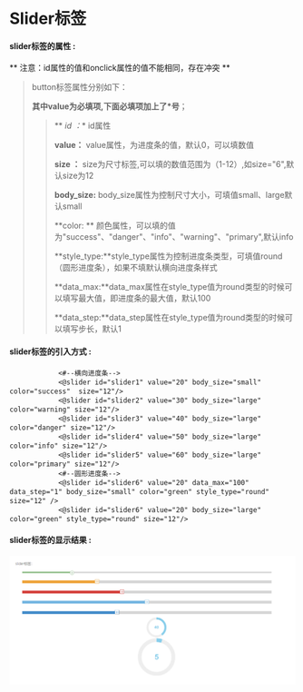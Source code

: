 # Slider**标签**

#### slider**标签的属性 :**
** 注意：id属性的值和onclick属性的值不能相同，存在冲突 **
> button标签属性分别如下：
>
> **其中value为必填项,下面必填项加上了\*号**；
>
> > ** *id ：** id属性
> >
> > **value：** value属性，为进度条的值，默认0，可以填数值
> >
> > **size ：** size为尺寸标签,可以填的数值范围为（1-12）,如size="6",默认size为12
> >
> > **body_size:** body_size属性为控制尺寸大小，可填值small、large默认small
>>
>> **color: ** 颜色属性，可以填的值为"success"、"danger"、"info"、"warning"、"primary",默认info
>>
>>**style_type:**style_type属性为控制进度条类型，可填值round（圆形进度条），如果不填默认横向进度条样式
>>
>>**data_max:**data_max属性在style_type值为round类型的时候可以填写最大值，即进度条的最大值，默认100
>>
>>**data_step:**data_step属性在style_type值为round类型的时候可以填写步长，默认1




#### slider标签的引入方式 :
				<#--横向进度条-->
				<@slider id="slider1" value="20" body_size="small" color="success"  size="12"/>
				<@slider id="slider2" value="30" body_size="large" color="warning" size="12"/>
				<@slider id="slider3" value="40" body_size="large" color="danger" size="12"/>
				<@slider id="slider4" value="50" body_size="large" color="info" size="12"/>
				<@slider id="slider5" value="60" body_size="large" color="primary" size="12"/>
				<#--圆形进度条-->
				<@slider id="slider6" value="20" data_max="100" data_step="1" body_size="small" color="green" style_type="round" size="12" />
			    <@slider id="slider6" value="20" body_size="large" color="green" style_type="round" size="12"/>
#### slider标签的显示结果 :

![](/assets/slider1.png)

